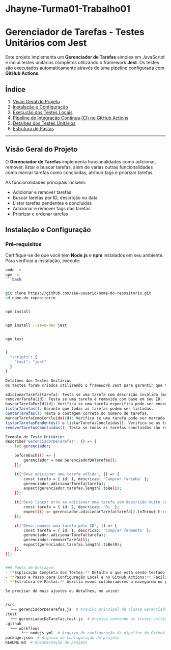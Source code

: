 # Jhayne-Turma01-Trabalho01

# Gerenciador de Tarefas - Testes Unitários com Jest

Este projeto implementa um **Gerenciador de Tarefas** simples em JavaScript e inclui testes unitários completos utilizando o framework **Jest**. Os testes são executados automaticamente através de uma pipeline configurada com **GitHub Actions**.

## Índice

1. [Visão Geral do Projeto](#visão-geral-do-projeto)
2. [Instalação e Configuração](#instalação-e-configuração)
3. [Execução dos Testes Locais](#execução-dos-testes-locais)
4. [Pipeline de Integração Contínua (CI) no GitHub Actions](#pipeline-de-integração-contínua-ci-no-github-actions)
5. [Detalhes dos Testes Unitários](#detalhes-dos-testes-unitários)
6. [Estrutura de Pastas](#estrutura-de-pastas)

---

## Visão Geral do Projeto

O **Gerenciador de Tarefas** implementa funcionalidades como adicionar, remover, listar e buscar tarefas, além de várias outras funcionalidades como marcar tarefas como concluídas, atribuir tags e priorizar tarefas.

As funcionalidades principais incluem:

- Adicionar e remover tarefas
- Buscar tarefas por ID, descrição ou data
- Listar tarefas pendentes e concluídas
- Adicionar e remover tags das tarefas
- Priorizar e ordenar tarefas

## Instalação e Configuração

### Pré-requisitos

Certifique-se de que você tem **Node.js** e **npm** instalados em seu ambiente. Para verificar a instalação, execute:

```bash
node -v
npm -v
```bash


git clone https://github.com/seu-usuario/nome-do-repositorio.git
cd nome-do-repositorio


npm install


npm install --save-dev jest


npm test


{
  "scripts": {
    "test": "jest"
  }
}

Detalhes dos Testes Unitários
Os testes foram criados utilizando o framework Jest para garantir que todas as funcionalidades da classe GerenciadorDeTarefas estão funcionando corretamente. Aqui estão algumas das funcionalidades testadas:

adicionarTarefa(tarefa): Testa se uma tarefa com descrição inválida (menor que 3 caracteres) lança uma exceção. Caso contrário, a tarefa é adicionada corretamente.
removerTarefa(id): Testa se uma tarefa é removida com base em seu ID.
buscarTarefaPorId(id): Verifica se uma tarefa específica pode ser encontrada pelo seu ID.
listarTarefas(): Garante que todas as tarefas podem ser listadas.
contarTarefas(): Testa a contagem correta do número de tarefas.
marcarTarefaComoConcluida(id): Verifica se uma tarefa pode ser marcada como concluída.
listarTarefasPendentes() e listarTarefasConcluidas(): Verifica se as tarefas são corretamente filtradas com base no status de conclusão.
removerTarefasConcluidas(): Testa se todas as tarefas concluídas são removidas corretamente.

Exemplo de Teste Unitário:
describe('GerenciadorDeTarefas', () => {
    let gerenciador;

    beforeEach(() => {
        gerenciador = new GerenciadorDeTarefas();
    });

    it('Deve adicionar uma tarefa válida', () => {
        const tarefa = { id: 1, descricao: 'Comprar farinha' };
        gerenciador.adicionarTarefa(tarefa);
        expect(gerenciador.tarefas.length).toBe(1);
    });

    it('Deve lançar erro ao adicionar uma tarefa com descrição muito curta', () => {
        const tarefa = { id: 2, descricao: 'Oi' };
        expect(() => gerenciador.adicionarTarefa(tarefa)).toThrow('Erro ao cadastrar tarefa');
    });

    it('Deve remover uma tarefa pelo ID', () => {
        const tarefa = { id: 1, descricao: 'Comprar fermento' };
        gerenciador.adicionarTarefa(tarefa);
        gerenciador.removerTarefa(1);
        expect(gerenciador.tarefas.length).toBe(0);
    });
});


### Ponto de Destaque:
- **Explicação Completa dos Testes:** Detalha o que está sendo testado e como cada funcionalidade é validada.
- **Passo a Passo para Configuração Local e no GitHub Actions:** Facilita o entendimento de como configurar o ambiente de testes.
- **Estrutura de Pastas:** Auxilia novos colaboradores a navegarem no projeto.

Se precisar de mais ajustes ou detalhes, me avise!


/src
  └── gerenciadorDeTarefas.js  # Arquivo principal da classe GerenciadorDeTarefas
/test
  └── gerenciadorDeTarefas.test.js  # Arquivo contendo os testes unitários
.github
  └── workflows
       └── nodejs.yml  # Arquivo de configuração da pipeline do GitHub Actions
package.json  # Arquivo de configuração do projeto
README.md  # Documentação do projeto

